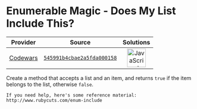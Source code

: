 [_metadata_:generated]: - "true"

# Enumerable Magic - Does My List Include This?

<!-- INFO TABLE BEGIN -->

| Provider                                        | Source                                                                               | Solutions                                                                                                                                                    |
| :---------------------------------------------: | :----------------------------------------------------------------------------------: | :----------------------------------------------------------------------------------------------------------------------------------------------------------: |
| [Codewars](../../../docs/providers/Codewars.md) | [`545991b4cbae2a5fda000158`](https://www.codewars.com/kata/545991b4cbae2a5fda000158) | [<img src="https://res.cloudinary.com/rascaltwo/image/upload/v1631924076/javascript_ehszr7.svg" alt="JavaScript" title="JavaScript" width="50" />](solve.js) |

<!-- INFO TABLE END -->

Create a method that accepts a list and an item, and returns `true` if the item belongs to the list, otherwise `false`.

~~~if:ruby
If you need help, here's some reference material: http://www.rubycuts.com/enum-include
~~~
